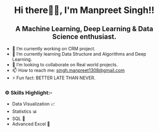 <h1 align="center">Hi there👋🏻, I'm Manpreet Singh!!</h1>

<h2 align="center">A Machine Learning, Deep Learning & Data Science enthusiast.</h2>
 

- 🔭 I’m currently working on CRM project.
- 🌱 I’m currently learning Data Structure and Algorithms and Deep Learning.
- 👯 I’m looking to collaborate on Real world projects.
- 📫 How to reach me: singh.manpreet1308@gmail.com
- ⚡ Fun fact: BETTER LATE THAN NEVER.

### ⚙️ Skills Highlight:-
- Data Visualization 📈
- Statistics 📊
- SQL 🔑 
- Advanced Excel 📝 

